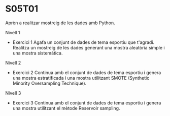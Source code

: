 # S05T01

Aprèn a realitzar mostreig de les dades amb Python.

Nivell 1
- Exercici 1
Agafa un conjunt de dades de tema esportiu que t'agradi. Realitza un mostreig de les dades generant una mostra aleatòria simple i una mostra sistemàtica.



Nivell 2
- Exercici 2
Continua amb el conjunt de dades de tema esportiu i genera una mostra estratificada i una mostra utilitzant SMOTE (Synthetic Minority Oversampling Technique).



Nivell 3
- Exercici 3
Continua amb el conjunt de dades de tema esportiu i genera una mostra utilitzant el mètode Reservoir sampling.
